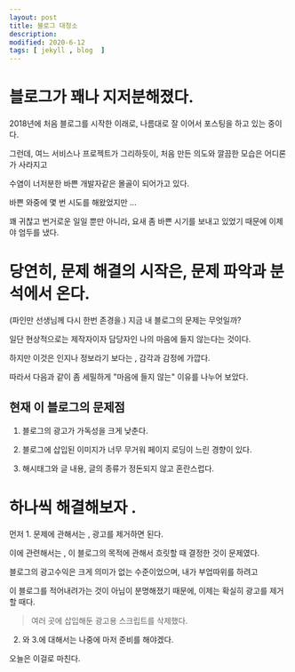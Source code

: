 ```yaml
---
layout: post
title: 블로그 대청소
description: 
modified: 2020-6-12
tags: [ jekyll , blog  ] 
---
```


# 블로그가 꽤나 지저분해졌다. 

2018년에 처음 블로그를 시작한 이래로, 나름대로 잘 이어서 포스팅을 하고 있는 중이다. 

그런데, 여느 서비스나 프로젝트가 그리하듯이, 처음 만든 의도와 깔끔한 모습은 어디론가 사라지고

수염이 너저분한 바쁜 개발자같은 몰골이 되어가고 있다.

바쁜 와중에 몇 번 시도를 해왔었지만 ...

꽤 귀찮고 번거로운 일일 뿐만 아니라, 요새 좀 바쁜 시기를 보내고 있었기 때문에 이제야 엄두를 냈다.


# 당연히, 문제 해결의 시작은, 문제 파악과  분석에서 온다.

(파인만 선생님께 다시 한번 존경을.)  지금 내 블로그의 문제는 무엇일까?

일단 현상적으로는 제작자이자 담당자인 나의 마음에 들지 않는다는 것이다.

하지만 이것은 인지나 정보라기 보다는 , 감각과 감정에 가깝다.

따라서 다음과 같이 좀 세밀하게 "마음에 들지 않는" 이유를 나누어 보았다.

## 현재 이 블로그의 문제점

1. 블로그의 광고가 가독성을 크게 낮춘다. 

2. 블로그에 삽입된 이미지가 너무 무거워 페이지 로딩이 느린 경향이 있다.

3. 해시태그와 글 내용, 글의 종류가 정돈되지 않고 혼란스럽다.

# 하나씩 해결해보자 .


먼저 1. 문제에 관해서는 , 광고를 제거하면 된다.

이에 관련해서는 , 이 블로그의 목적에 관해서 흐릿할 때 결정한 것이 문제였다.

블로그의 광고수익은 크게 의미가 없는 수준이었으며, 내가 부업따위를 하려고

이 블로그를 적어내려가는 것이 아님이 분명해졌기 때문에, 이제는 확실히 광고를 제거할 때다.

> 여러 곳에 삽입해둔 광고용 스크립트를 삭제했다.

2. 와 3.에 대해서는 나중에 마저 준비를 해야겠다.

오늘은 이걸로 마친다.